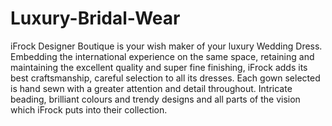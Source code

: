 # Luxury-Bridal-Wear
iFrock Designer Boutique is your wish maker of your luxury Wedding Dress. Embedding the international experience on the same space, retaining and maintaining the excellent quality and super fine finishing, iFrock adds its best craftsmanship, careful selection to all its dresses. Each gown selected is hand sewn with a greater attention and detail throughout. Intricate beading, brilliant colours and trendy designs and all parts of the vision which iFrock puts into their collection.
